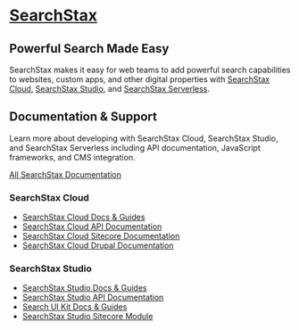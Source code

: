 # [SearchStax](https://www.searchstax.com)
## Powerful Search Made Easy

SearchStax makes it easy for web teams to add powerful search capabilities to  websites, custom apps, and other digital properties with [SearchStax Cloud](https://www.searchstax.com/managed-solr/), [SearchStax Studio](https://www.searchstax.com/searchstudio/), and [SearchStax Serverless](https://www.searchstax.com/managed-solr/serverless/).

## Documentation & Support
Learn more about developing with SearchStax Cloud, SearchStax Studio, and SearchStax Serverless including API documentation, JavaScript frameworks, and CMS integration.

[All SearchStax Documentation](https://www.searchstax.com/documentation/)
### SearchStax Cloud
- [SearchStax Cloud Docs & Guides](https://www.searchstax.com/docs/searchstax-cloud-docs-home/)
- [SearchStax Cloud API Documentation](https://www.searchstax.com/docs/searchstax-cloud-apis-overview/)
- [SearchStax Cloud Sitecore Documentation](https://www.searchstax.com/docs/sitecore-faq/)
- [SearchStax Cloud Drupal Documentation](https://www.searchstax.com/docs/searchstax-cloud-drupal-8/)

### SearchStax Studio
- [SearchStax Studio Docs & Guides](https://www.searchstax.com/docs/searchstudio/general-information-searchstax-studio/)
- [SearchStax Studio API Documentation](https://www.searchstax.com/docs/searchstudio/api-documentation-overview/)
- [Search UI Kit Docs & Guides](https://www.searchstax.com/docs/searchstudio/search-ui-kit/)
- [SearchStax Studio Sitecore Module](https://www.searchstax.com/docs/searchstudio/sitecore-module-2/)
